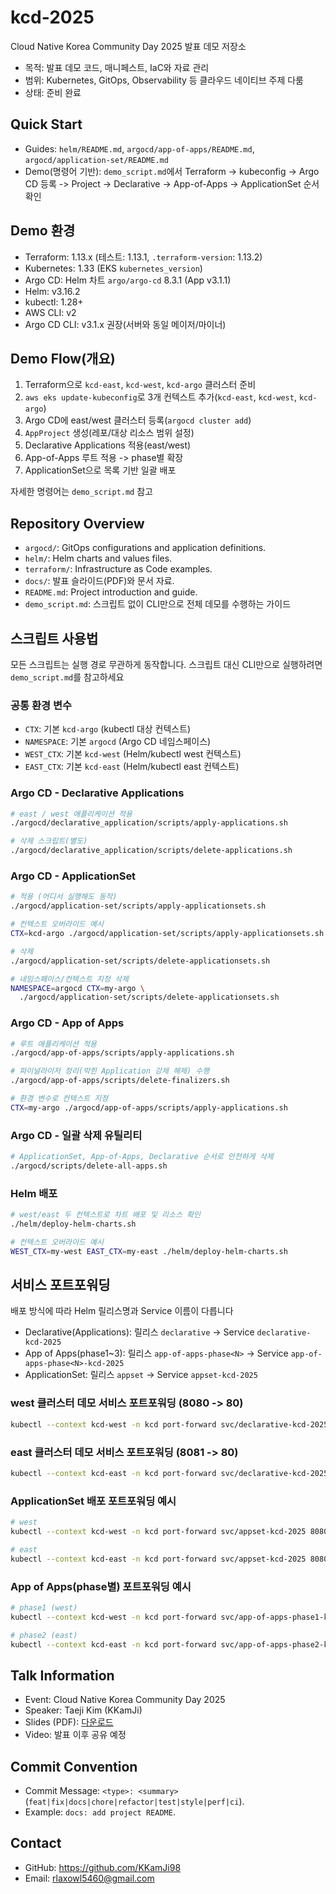 # kcd-2025

Cloud Native Korea Community Day 2025 발표 데모 저장소

- 목적: 발표 데모 코드, 매니페스트, IaC와 자료 관리
- 범위: Kubernetes, GitOps, Observability 등 클라우드 네이티브 주제 다룸
- 상태: 준비 완료

## Quick Start

- Guides: `helm/README.md`, `argocd/app-of-apps/README.md`, `argocd/application-set/README.md`
- Demo(명령어 기반): `demo_script.md`에서 Terraform -> kubeconfig -> Argo CD 등록 -> Project -> Declarative -> App-of-Apps -> ApplicationSet 순서 확인

## Demo 환경

- Terraform: 1.13.x (테스트: 1.13.1, `.terraform-version`: 1.13.2)
- Kubernetes: 1.33 (EKS `kubernetes_version`)
- Argo CD: Helm 차트 `argo/argo-cd` 8.3.1 (App v3.1.1)
- Helm: v3.16.2
- kubectl: 1.28+
- AWS CLI: v2
- Argo CD CLI: v3.1.x 권장(서버와 동일 메이저/마이너)

## Demo Flow(개요)

1) Terraform으로 `kcd-east`, `kcd-west`, `kcd-argo` 클러스터 준비
2) `aws eks update-kubeconfig`로 3개 컨텍스트 추가(`kcd-east`, `kcd-west`, `kcd-argo`)
3) Argo CD에 east/west 클러스터 등록(`argocd cluster add`)
4) `AppProject` 생성(레포/대상 리소스 범위 설정)
5) Declarative Applications 적용(east/west)
6) App-of-Apps 루트 적용 -> phase별 확장
7) ApplicationSet으로 목록 기반 일괄 배포

자세한 명령어는 `demo_script.md` 참고

## Repository Overview

- `argocd/`: GitOps configurations and application definitions.
- `helm/`: Helm charts and values files.
- `terraform/`: Infrastructure as Code examples.
- `docs/`: 발표 슬라이드(PDF)와 문서 자료.
- `README.md`: Project introduction and guide.
 - `demo_script.md`: 스크립트 없이 CLI만으로 전체 데모를 수행하는 가이드

## 스크립트 사용법

모든 스크립트는 실행 경로 무관하게 동작합니다. 스크립트 대신 CLI만으로 실행하려면 `demo_script.md`를 참고하세요

### 공통 환경 변수

- `CTX`: 기본 `kcd-argo` (kubectl 대상 컨텍스트)
- `NAMESPACE`: 기본 `argocd` (Argo CD 네임스페이스)
- `WEST_CTX`: 기본 `kcd-west` (Helm/kubectl west 컨텍스트)
- `EAST_CTX`: 기본 `kcd-east` (Helm/kubectl east 컨텍스트)

### Argo CD - Declarative Applications

```bash
# east / west 애플리케이션 적용
./argocd/declarative_application/scripts/apply-applications.sh

# 삭제 스크립트(별도)
./argocd/declarative_application/scripts/delete-applications.sh
```

### Argo CD - ApplicationSet

```bash
# 적용 (어디서 실행해도 동작)
./argocd/application-set/scripts/apply-applicationsets.sh

# 컨텍스트 오버라이드 예시
CTX=kcd-argo ./argocd/application-set/scripts/apply-applicationsets.sh

# 삭제
./argocd/application-set/scripts/delete-applicationsets.sh

# 네임스페이스/컨텍스트 지정 삭제
NAMESPACE=argocd CTX=my-argo \
  ./argocd/application-set/scripts/delete-applicationsets.sh
```

### Argo CD - App of Apps

```bash
# 루트 애플리케이션 적용
./argocd/app-of-apps/scripts/apply-applications.sh

# 파이널라이저 정리(막힌 Application 강제 해제) 수행
./argocd/app-of-apps/scripts/delete-finalizers.sh

# 환경 변수로 컨텍스트 지정
CTX=my-argo ./argocd/app-of-apps/scripts/apply-applications.sh
```

### Argo CD - 일괄 삭제 유틸리티

```bash
# ApplicationSet, App-of-Apps, Declarative 순서로 안전하게 삭제
./argocd/scripts/delete-all-apps.sh
```

### Helm 배포

```bash
# west/east 두 컨텍스트로 차트 배포 및 리소스 확인
./helm/deploy-helm-charts.sh

# 컨텍스트 오버라이드 예시
WEST_CTX=my-west EAST_CTX=my-east ./helm/deploy-helm-charts.sh
```

## 서비스 포트포워딩

배포 방식에 따라 Helm 릴리스명과 Service 이름이 다릅니다

- Declarative(Applications): 릴리스 `declarative` -> Service `declarative-kcd-2025`
- App of Apps(phase1~3): 릴리스 `app-of-apps-phase<N>` -> Service `app-of-apps-phase<N>-kcd-2025`
- ApplicationSet: 릴리스 `appset` -> Service `appset-kcd-2025`

### west 클러스터 데모 서비스 포트포워딩 (8080 -> 80)

```bash
kubectl --context kcd-west -n kcd port-forward svc/declarative-kcd-2025 8080:80
```

### east 클러스터 데모 서비스 포트포워딩 (8081 -> 80)

```bash
kubectl --context kcd-east -n kcd port-forward svc/declarative-kcd-2025 8081:80
```

### ApplicationSet 배포 포트포워딩 예시

```bash
# west
kubectl --context kcd-west -n kcd port-forward svc/appset-kcd-2025 8080:80

# east
kubectl --context kcd-east -n kcd port-forward svc/appset-kcd-2025 8080:80
```

### App of Apps(phase별) 포트포워딩 예시

```bash
# phase1 (west)
kubectl --context kcd-west -n kcd port-forward svc/app-of-apps-phase1-kcd-2025 8080:80

# phase2 (east)
kubectl --context kcd-east -n kcd port-forward svc/app-of-apps-phase2-kcd-2025 8080:80
```

## Talk Information

- Event: Cloud Native Korea Community Day 2025
- Speaker: Taeji Kim (KKamJi)
- Slides (PDF): [다운로드](docs/ArgoCD와_함께하는_Multi_Cluster_운영.pdf)
- Video: 발표 이후 공유 예정

## Commit Convention

- Commit Message: `<type>: <summary>` (`feat|fix|docs|chore|refactor|test|style|perf|ci`).
- Example: `docs: add project README`.

## Contact

- GitHub: https://github.com/KKamJi98
- Email: rlaxowl5460@gmail.com
